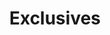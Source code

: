 ---
title: Exclusives
items: 
    - {
        image: ../images/exclusives/ex1.jpg, 
        link: https://www.byjack.com/collections/dark-ace/products/chain-out-tee?variant=31879580844135,
        price: '19.99',
        sizes: [S, M, L],
        colors: [White, Red, Black]
        }
    - {
        image: ../images/exclusives/ex2.jpg, 
        link: https://www.byjack.com/collections/dark-ace/products/graveyard-tee?variant=31880322121831,
        price: '19.99',
        sizes: [S, M, L],
        colors: [White, Red, Black, Yellow]
        }
    - {
        image: ../images/exclusives/ex3.jpg, 
        link: https://www.byjack.com/collections/dark-ace/products/dark-ace-can-cooler,
        price: '19.99',
        sizes: [S, M, L],
        colors: [White, Red, Black]
        }
    - {
        image: ../images/exclusives/ex4.jpg, 
        link: https://www.byjack.com/collections/dark-ace/products/death-font-hat?variant=32091874820199,
        price: '19.99',
        sizes: [S, M, L],
        colors: [White, Red, Black]
        }
    - {
        image: ../images/exclusives/ex5.jpg, 
        link: https://www.byjack.com/collections/dark-ace/products/chain-out-tee?variant=31879580844135,
        price: '19.99',
        sizes: [S, M, L],
        colors: [White, Red, Black]
        }
    - {
        image: ../images/exclusives/ex6.png, 
        link: https://www.byjack.com/collections/dark-ace/products/chain-out-tee?variant=31879580844135,
        price: '19.99',
        sizes: [S, M, L],
        colors: [White, Red, Black]
        }
---